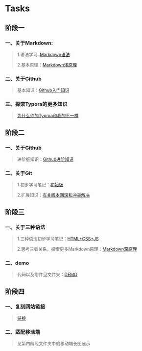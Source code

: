 # Tasks
## 阶段一
### 一、关于Markdown:
> 1.语法学习: [Markdown语法](Markdown.md)
> 
> 2.基本原理：[Markdown浅原理](Markdown2.md)
### 二、关于Github
> 基本知识：[Github入门知识](Github.md)
### 三、探索Typora的更多知识
> [为什么你的Typroa和我的不一样](Typora.md)
## 阶段二
### 一、关于Github
> 进阶版知识：[Github进阶知识](Github2.md)
### 二、关于Git
> 1.初步学习笔记：[初始版](Git.md)
> 
> 2.扩展知识：[有关版本回滚和冲突解决](Git2.md)
## 阶段三
### 一、关于三种语法
> 1.三种语法初步学习笔记：[HTML+CSS+JS](HTML+CSS+JS.md)
> 
> 2.思考三者关系，探索更多Markdown原理：[Markdown深原理](Markdown3.md)
### 二、demo
> 代码以及附件见文件夹：[DEMO](Gdemo)
## 阶段四
### 一、复刻网站链接
> [链接](https://deligentsheep.github.io/)
### 二、适配移动端
> 见第四阶段文件夹中的移动端长图展示
